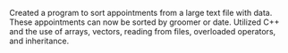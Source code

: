 Created a program to sort appointments from a large text file with data. These appointments can now be sorted by groomer or date. 
Utilized C++ and the use of arrays, vectors, reading from files, overloaded operators, and inheritance.
